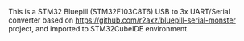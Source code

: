 This is a STM32 Bluepill (STM32F103C8T6) USB to 3x UART/Serial converter based on https://github.com/r2axz/bluepill-serial-monster project, and imported to STM32CubeIDE environment.
